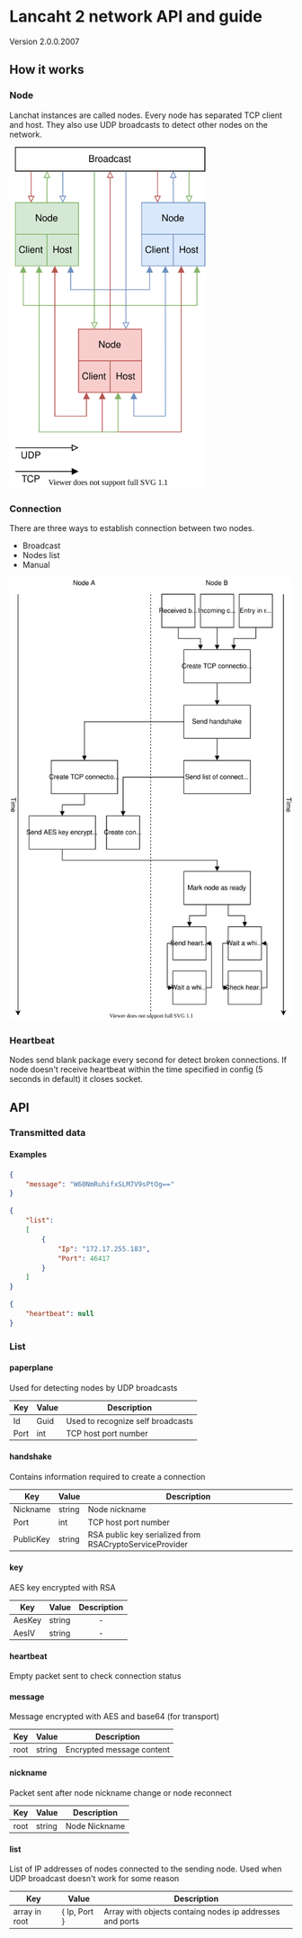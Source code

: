 # Lancaht 2 network API and guide

Version 2.0.0.2007

## How it works

### Node

Lanchat instances are called nodes. Every node has separated TCP client and host. 
They also use UDP broadcasts to detect other nodes on the network.

<img src="./Assets/Network.svg" width="350">

### Connection

There are three ways to establish connection between two nodes.

* Broadcast
* Nodes list
* Manual

<img src="./Assets/Connection.svg">

### Heartbeat

Nodes send blank package every second for detect broken connections. 
If node doesn't receive heartbeat within the time specified in config (5 seconds in default) it closes socket.

## API

### Transmitted data

#### Examples
```json
{
    "message": "W60NmRuhifxSLM7V9sPtOg=="
}
```

```json
{
    "list": 
    [
        {
            "Ip": "172.17.255.183",
            "Port": 46417
        }
    ]
}
```

```json
{
    "heartbeat": null
}
```

### List

#### paperplane

Used for detecting nodes by UDP broadcasts

| Key  | Value | Description                       | 
| ---- | ----- | --------------------------------- |
| Id   | Guid  | Used to recognize self broadcasts |
| Port | int   | TCP host port number              |

#### handshake

Contains information required to create a connection

| Key       | Value  | Description                                             | 
| --------- | ------ | ------------------------------------------------------- |
| Nickname  | string | Node nickname                                           |
| Port      | int    | TCP host port number                                    |
| PublicKey | string | RSA public key serialized from RSACryptoServiceProvider |

#### key

AES key encrypted with RSA

| Key    | Value  | Description                                             | 
| ------ | ------ | :-----------------------------------------------------: |
| AesKey | string | -                                                       |
| AesIV  | string | -                                                       |

#### heartbeat

Empty packet sent to check connection status

#### message

Message encrypted with AES and base64 (for transport)

| Key  | Value  | Description                                             | 
| ---- | ------ | ------------------------------------------------------- |
| root | string | Encrypted message content                               |

#### nickname

Packet sent after node nickname change or node reconnect

| Key      | Value  | Description                                             | 
| -------- | ------ | ------------------------------------------------------- |
| root     | string | Node Nickname                                           |

#### list

List of IP addresses of nodes connected to the sending node. 
Used when UDP broadcast doesn't work for some reason

| Key           | Value         | Description                                              | 
| ------------- | ------------- | -------------------------------------------------------- |
| array in root | { Ip, Port }  | Array with objects containg nodes ip addresses and ports |